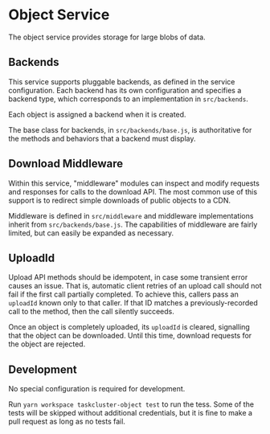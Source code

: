 # Object Service

The object service provides storage for large blobs of data.

## Backends

This service supports pluggable backends, as defined in the service configuration.
Each backend has its own configuration and specifies a backend type, which corresponds to an implementation in `src/backends`.

Each object is assigned a backend when it is created.

The base class for backends, in `src/backends/base.js`, is authoritative for the methods and behaviors that a backend must display.

## Download Middleware

Within this service, "middleware" modules can inspect and modify requests and responses for calls to the download API.
The most common use of this support is to redirect simple downloads of public objects to a CDN.

Middleware is defined in `src/middleware` and middleware implementations inherit from `src/backends/base.js`.
The capabilities of middleware are fairly limited, but can easily be expanded as necessary.

## UploadId

Upload API methods should be idempotent, in case some transient error causes an issue.
That is, automatic client retries of an upload call should not fail if the first call partially completed.
To achieve this, callers pass an `uploadId` known only to that caller.
If that ID matches a previously-recorded call to the method, then the call silently succeeds.

Once an object is completely uploaded, its `uploadId` is cleared, signalling that the object can be downloaded.
Until this time, download requests for the object are rejected.

## Development

No special configuration is required for development.

Run `yarn workspace taskcluster-object test` to run the tess.
Some of the tests will be skipped without additional credentials, but it is fine to make a pull request as long as no tests fail.
